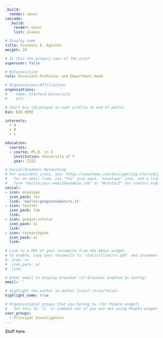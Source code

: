 ```yaml
---
_build:
  render: never
cascade:
  _build:
    render: never
    list: always

# Display name
title: Giovanni E. Agosteo
weight: 20

# Is this the primary user of the site?
superuser: false

# Role/position
role: Associate Professor and Department Head

# Organizations/Affiliations
organizations:
#  - name: Stanford University
#    url: ''

# Short bio (displayed in user profile at end of posts)
bio: BIO_HERE

interests:
  - A
  - B
  - C

education:
  courses:
  - course: Ph.D. in X
    institution: University of Y
    year: ZZZZ

# Social/Academic Networking
# For available icons, see: https://wowchemy.com/docs/getting-started/page-builder/#icons
#   For an email link, use "fas" icon pack, "envelope" icon, and a link in the
#   form "mailto:your-email@example.com" or "#contact" for contact widget.
social:
- icon: envelope
  icon_pack: fas
  link: 'mailto:geagosteo@unirc.it' 
- icon: twitter
  icon_pack: fab
  link: 
- icon: google-scholar
  icon_pack: ai
  link: 
- icon: researchgate
  icon_pack: ai
  link: 
  
# Link to a PDF of your resume/CV from the About widget.
# To enable, copy your resume/CV to `static/files/cv.pdf` and uncomment the lines below.
#- icon: cv
#  icon_pack: ai
#  link: 

# Enter email to display Gravatar (if Gravatar enabled in Config)
email: ''

# Highlight the author in author lists? (true/false)
highlight_name: true

# Organizational groups that you belong to (for People widget)
#   Set this to `[]` or comment out if you are not using People widget.
user_groups:
  - Principal Investigators
---
```


Stuff here